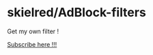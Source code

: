 # skielred/AdBlock-filters

Get my own filter !

[Subscribe here !!!](apb:subscribe?location=https://raw.githubusercontent.com/skielred/AdBlock-filters/master/filter.txt&title=skielred)
